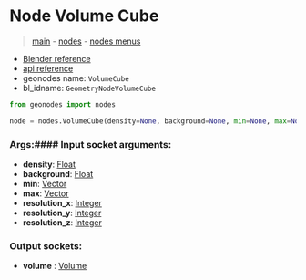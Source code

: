 # Node Volume Cube

> [main](../structure.md) - [nodes](nodes.md) - [nodes menus](nodes_menus.md)

- [Blender reference](https://docs.blender.org/manual/en/latest/modeling/geometry_nodes/volume/volume_cube.html)
- [api reference](https://docs.blender.org/api/current/bpy.types.GeometryNodeVolumeCube.html)
- geonodes name: `VolumeCube`
- bl_idname: `GeometryNodeVolumeCube`

```python
from geonodes import nodes

node = nodes.VolumeCube(density=None, background=None, min=None, max=None, resolution_x=None, resolution_y=None, resolution_z=None)
```

### Args:#### Input socket arguments:

- **density**: [Float](Float.md)
- **background**: [Float](Float.md)
- **min**: [Vector](Vector.md)
- **max**: [Vector](Vector.md)
- **resolution_x**: [Integer](Integer.md)
- **resolution_y**: [Integer](Integer.md)
- **resolution_z**: [Integer](Integer.md)

### Output sockets:

- **volume** : [Volume](Volume.md)

